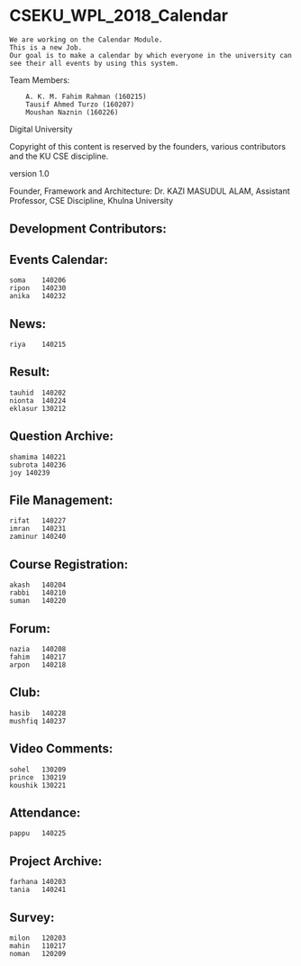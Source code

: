 # CSEKU_WPL_2018_Calendar
	We are working on the Calendar Module.
	This is a new Job. 
	Our goal is to make a calendar by which everyone in the university can see their all events by using this system. 



Team Members: 

		A. K. M. Fahim Rahman (160215)
		Tausif Ahmed Turzo (160207)
		Moushan Naznin (160226)
		






Digital University

Copyright of this content is reserved by the founders, various contributors and the KU CSE discipline.

version 1.0

Founder, Framework and Architecture: Dr. KAZI MASUDUL ALAM, Assistant Professor, CSE Discipline, Khulna University

Development Contributors:
--------------------------------

Events Calendar: 
-------------------------
	soma	140206
	ripon	140230
	anika	140232

News:
-------------------------
	riya	140215

Result:
-------------------------
	tauhid	140202
	nionta	140224
	eklasur	130212


Question Archive:
-----------------------
	shamima	140221
	subrota	140236
	joy	140239


File Management:
-----------------------
	rifat	140227
	imran	140231
	zaminur	140240

Course Registration:
------------------------
	akash	140204
	rabbi	140210
	suman	140220


Forum:
------------------
	nazia	140208
	fahim	140217
	arpon	140218


Club:
--------------
	hasib	140228
	mushfiq	140237


Video Comments:
--------------------
	sohel	130209
	prince	130219
	koushik	130221


Attendance:
------------------
	pappu	140225


Project Archive: 
-------------------
	farhana	140203
	tania	140241


Survey:
---------------
	milon	120203
	mahin	110217
	noman	120209
